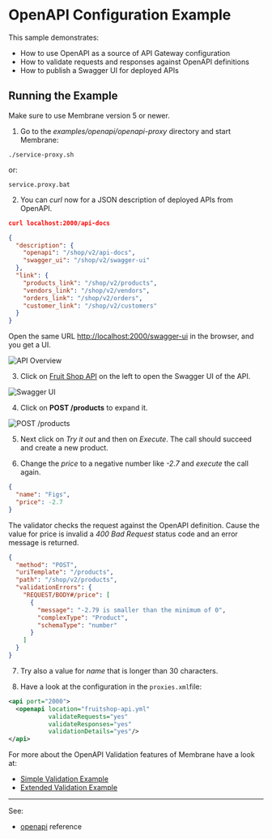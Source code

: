 # OpenAPI Configuration Example

This sample demonstrates:

* How to use OpenAPI as a source of API Gateway configuration
* How to validate requests and responses against OpenAPI definitions
* How to publish a Swagger UI for deployed APIs

## Running the Example

Make sure to use Membrane version 5 or newer.

1. Go to the _examples/openapi/openapi-proxy_ directory and start Membrane:

```shell
./service-proxy.sh
```

or:

```
service.proxy.bat
```


2. You can _curl_ now for a JSON description of deployed APIs from  OpenAPI. 

```JSON
curl localhost:2000/api-docs

{
  "description": {
    "openapi": "/shop/v2/api-docs",
    "swagger_ui": "/shop/v2/swagger-ui"
  },
  "link": {
    "products_link": "/shop/v2/products",
    "vendors_link": "/shop/v2/vendors",
    "orders_link": "/shop/v2/orders",
    "customer_link": "/shop/v2/customers"
  }
}
```

Open the same URL [http://localhost:2000/swagger-ui](http://localhost:2000/api-doc) in the browser, and you get a UI.

![API Overview](api-overview.png)




3. Click on [Fruit Shop API](http://localhost:2000/api-doc/ui/fruit-shop-api-v1-0) on the left to open the Swagger UI of the API.

![Swagger UI](swagger-ui.png)

4. Click on __POST /products__ to expand it.

![POST /products](post-products.png)

5. Next click on _Try it out_ and then on _Execute_. The call should succeed and create a new product.

6. Change the _price_ to a negative number like _-2.7_ and _execute_ the call again.

```JSON
{
  "name": "Figs",
  "price": -2.7
}
```

The validator checks the request against the OpenAPI definition. Cause the value for price is invalid a _400 Bad Request_ status code and an error message is returned.
	
```JSON
{
  "method": "POST",
  "uriTemplate": "/products",
  "path": "/shop/v2/products",
  "validationErrors": {
    "REQUEST/BODY#/price": [
      {
        "message": "-2.79 is smaller than the minimum of 0",
        "complexType": "Product",
        "schemaType": "number"
      }
    ]
  }
}
```

7. Try also a value for _name_ that is longer than 30 characters.

8. Have a look at the configuration in the `proxies.xml`file:

```xml
<api port="2000">
  <openapi location="fruitshop-api.yml"
           validateRequests="yes"
           validateResponses="yes"
           validationDetails="yes"/>
</api>
```

For more about the OpenAPI Validation features of Membrane have a look at:

- [Simple Validation Example](../validation-simple)
- [Extended Validation Example](git/predic8/service-proxy/distribution/examples/openapi/validation/)

---
See:
- [openapi](https://membrane-soa.org/api-gateway-doc/current/configuration/reference/openapi.htm) reference